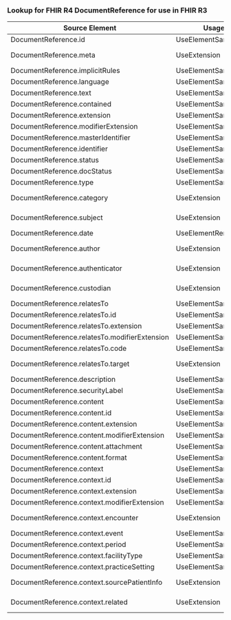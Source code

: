 ### Lookup for FHIR R4 DocumentReference for use in FHIR R3

| Source Element | Usage | Target |
| -------------- | ----- | ------ |
| DocumentReference.id | UseElementSameName | DocumentReference.id |
| DocumentReference.meta | UseExtension | http://hl7.org/fhir/4.0/StructureDefinition/extension-DocumentReference.meta |
| DocumentReference.implicitRules | UseElementSameName | DocumentReference.implicitRules |
| DocumentReference.language | UseElementSameName | DocumentReference.language |
| DocumentReference.text | UseElementSameName | DocumentReference.text |
| DocumentReference.contained | UseElementSameName | DocumentReference.contained |
| DocumentReference.extension | UseElementSameName | DocumentReference.extension |
| DocumentReference.modifierExtension | UseElementSameName | DocumentReference.modifierExtension |
| DocumentReference.masterIdentifier | UseElementSameName | DocumentReference.masterIdentifier |
| DocumentReference.identifier | UseElementSameName | DocumentReference.identifier |
| DocumentReference.status | UseElementSameName | DocumentReference.status |
| DocumentReference.docStatus | UseElementSameName | DocumentReference.docStatus |
| DocumentReference.type | UseElementSameName | DocumentReference.type |
| DocumentReference.category | UseExtension | http://hl7.org/fhir/4.0/StructureDefinition/extension-DocumentReference.category |
| DocumentReference.subject | UseExtension | http://hl7.org/fhir/4.0/StructureDefinition/extension-DocumentReference.subject |
| DocumentReference.date | UseElementRenamed | DocumentReference.indexed |
| DocumentReference.author | UseExtension | http://hl7.org/fhir/4.0/StructureDefinition/extension-DocumentReference.author |
| DocumentReference.authenticator | UseExtension | http://hl7.org/fhir/4.0/StructureDefinition/extension-DocumentReference.authenticator |
| DocumentReference.custodian | UseExtension | http://hl7.org/fhir/4.0/StructureDefinition/extension-DocumentReference.custodian |
| DocumentReference.relatesTo | UseElementSameName | DocumentReference.relatesTo |
| DocumentReference.relatesTo.id | UseElementSameName | DocumentReference.relatesTo.id |
| DocumentReference.relatesTo.extension | UseElementSameName | DocumentReference.relatesTo.extension |
| DocumentReference.relatesTo.modifierExtension | UseElementSameName | DocumentReference.relatesTo.modifierExtension |
| DocumentReference.relatesTo.code | UseElementSameName | DocumentReference.relatesTo.code |
| DocumentReference.relatesTo.target | UseExtension | http://hl7.org/fhir/4.0/StructureDefinition/extension-DocumentReference.relatesTo.target |
| DocumentReference.description | UseElementSameName | DocumentReference.description |
| DocumentReference.securityLabel | UseElementSameName | DocumentReference.securityLabel |
| DocumentReference.content | UseElementSameName | DocumentReference.content |
| DocumentReference.content.id | UseElementSameName | DocumentReference.content.id |
| DocumentReference.content.extension | UseElementSameName | DocumentReference.content.extension |
| DocumentReference.content.modifierExtension | UseElementSameName | DocumentReference.content.modifierExtension |
| DocumentReference.content.attachment | UseElementSameName | DocumentReference.content.attachment |
| DocumentReference.content.format | UseElementSameName | DocumentReference.content.format |
| DocumentReference.context | UseElementSameName | DocumentReference.context |
| DocumentReference.context.id | UseElementSameName | DocumentReference.context.id |
| DocumentReference.context.extension | UseElementSameName | DocumentReference.context.extension |
| DocumentReference.context.modifierExtension | UseElementSameName | DocumentReference.context.modifierExtension |
| DocumentReference.context.encounter | UseExtension | http://hl7.org/fhir/4.0/StructureDefinition/extension-DocumentReference.context.encounter |
| DocumentReference.context.event | UseElementSameName | DocumentReference.context.event |
| DocumentReference.context.period | UseElementSameName | DocumentReference.context.period |
| DocumentReference.context.facilityType | UseElementSameName | DocumentReference.context.facilityType |
| DocumentReference.context.practiceSetting | UseElementSameName | DocumentReference.context.practiceSetting |
| DocumentReference.context.sourcePatientInfo | UseExtension | http://hl7.org/fhir/4.0/StructureDefinition/extension-DocumentReference.context.sourcePatientInfo |
| DocumentReference.context.related | UseExtension | http://hl7.org/fhir/4.0/StructureDefinition/extension-DocumentReference.context.related |
